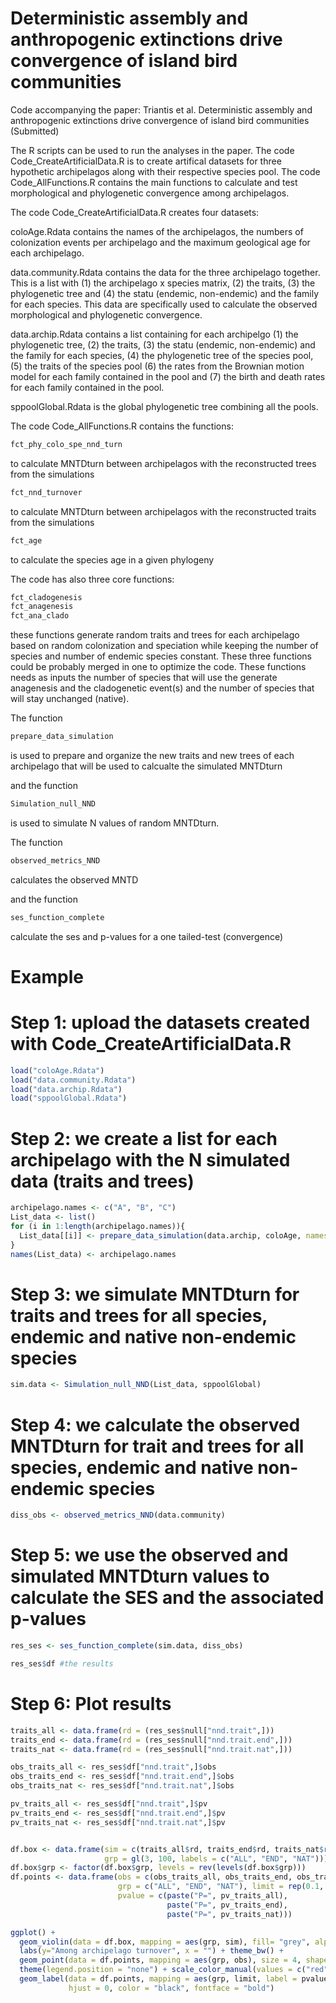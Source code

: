 # Deterministic assembly and anthropogenic extinctions drive convergence of island bird communities

Code accompanying the paper: Triantis et al. Deterministic assembly and anthropogenic extinctions drive convergence of island bird communities (Submitted)

The R scripts can be used to run the analyses in the paper. The code Code_CreateArtificialData.R is to create artifical datasets for three hypothetic archipelagos along with their respective species pool. The code Code_AllFunctions.R contains the main functions to calculate and test morphological and phylogenetic convergence among archipelagos.

The code Code_CreateArtificialData.R creates four datasets:

coloAge.Rdata contains the names of the archipelagos, the numbers of colonization events per archipelago and the maximum geological age for each archipelago.

data.community.Rdata contains the data for the three archipelago together. This is a list with (1) the archipelago x species matrix, (2) the traits, (3) the phylogenetic tree and (4) the statu (endemic, non-endemic) and the family for each species. This data are specifically used to calculate the observed morphological and phylogenetic convergence.  

data.archip.Rdata contains a list containing for each archipelgo (1) the phylogenetic tree, (2) the traits, (3) the statu (endemic, non-endemic) and the family for each species, (4) the phylogenetic tree of the species pool, (5) the traits of the species pool (6) the rates from the Brownian motion model for each family contained in the pool and (7) the birth and death rates for each family contained in the pool.

sppoolGlobal.Rdata is the global phylogenetic tree combining all the pools.

The code Code_AllFunctions.R contains the functions:

``` r
fct_phy_colo_spe_nnd_turn
```
to calculate MNTDturn between archipelagos with the reconstructed trees from the simulations
``` r
fct_nnd_turnover
```
to calculate MNTDturn between archipelagos with the reconstructed traits from the simulations
``` r
fct_age
```
to calculate the species age in a given phylogeny


The code has also three core functions:
``` r
fct_cladogenesis
fct_anagenesis
fct_ana_clado
```
these functions generate random traits and trees for each archipelago based on random colonization and speciation while keeping the number of species and number of endemic species constant. These three functions could be probably merged in one to optimize the code. These functions needs as inputs the number of species that will use the generate anagenesis and the cladogenetic event(s) and the number of species that will stay unchanged (native).

The function
``` r
prepare_data_simulation
```
is used to prepare and organize the new traits and new trees of each archipelago that will be used to calcualte the simulated MNTDturn

and the function
``` r
Simulation_null_NND
```
is used to simulate N values of random MNTDturn.

The function
``` r
observed_metrics_NND
```
calculates the observed MNTD

and the function 
``` r
ses_function_complete
```
calculate the ses and p-values for a one tailed-test (convergence)

# Example

# Step 1: upload the datasets created with Code_CreateArtificialData.R

``` r
load("coloAge.Rdata")
load("data.community.Rdata")
load("data.archip.Rdata")
load("sppoolGlobal.Rdata")
```

# Step 2: we create a list for each archipelago with the N simulated data (traits and trees)
``` r
archipelago.names <- c("A", "B", "C")
List_data <- list()
for (i in 1:length(archipelago.names)){
  List_data[[i]] <- prepare_data_simulation(data.archip, coloAge, names = archipelago.names[i], nsim=100, verbose = T)
}
names(List_data) <- archipelago.names
```
# Step 3: we simulate MNTDturn for traits and trees for all species, endemic and native non-endemic species
``` r
sim.data <- Simulation_null_NND(List_data, sppoolGlobal)
```

# Step 4: we calculate the observed MNTDturn for trait and trees for all species, endemic and native non-endemic species 
``` r
diss_obs <- observed_metrics_NND(data.community)
```
# Step 5: we use the observed and simulated MNTDturn values to calculate the SES and the associated p-values
``` r
res_ses <- ses_function_complete(sim.data, diss_obs)

res_ses$df #the results
```
# Step 6: Plot results
``` r
traits_all <- data.frame(rd = (res_ses$null["nnd.trait",]))
traits_end <- data.frame(rd = (res_ses$null["nnd.trait.end",]))
traits_nat <- data.frame(rd = (res_ses$null["nnd.trait.nat",]))

obs_traits_all <- res_ses$df["nnd.trait",]$obs
obs_traits_end <- res_ses$df["nnd.trait.end",]$obs
obs_traits_nat <- res_ses$df["nnd.trait.nat",]$obs

pv_traits_all <- res_ses$df["nnd.trait",]$pv
pv_traits_end <- res_ses$df["nnd.trait.end",]$pv
pv_traits_nat <- res_ses$df["nnd.trait.nat",]$pv


df.box <- data.frame(sim = c(traits_all$rd, traits_end$rd, traits_nat$rd), 
                     grp = gl(3, 100, labels = c("ALL", "END", "NAT")))
df.box$grp <- factor(df.box$grp, levels = rev(levels(df.box$grp)))
df.points <- data.frame(obs = c(obs_traits_all, obs_traits_end, obs_traits_nat), 
                        grp = c("ALL", "END", "NAT"), limit = rep(0.1, 3), 
                        pvalue = c(paste("P=", pv_traits_all), 
                                   paste("P=", pv_traits_end),
                                   paste("P=", pv_traits_nat)))

ggplot() + 
  geom_violin(data = df.box, mapping = aes(grp, sim), fill= "grey", alpha=0.6, color = NA)  + coord_flip() +
  labs(y="Among archipelago turnover", x = "") + theme_bw() + 
  geom_point(data = df.points, mapping = aes(grp, obs), size = 4, shape = 19, alpha=1) + 
  theme(legend.position = "none") + scale_color_manual(values = c("red")) + 
  geom_label(data = df.points, mapping = aes(grp, limit, label = pvalue), size = 2, 
             hjust = 0, color = "black", fontface = "bold") 
```
















